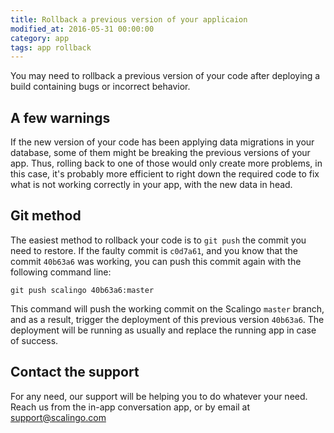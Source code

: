 ```yaml
---
title: Rollback a previous version of your applicaion
modified_at: 2016-05-31 00:00:00
category: app
tags: app rollback
---
```


You may need to rollback a previous version of your code after deploying a
build containing bugs or incorrect behavior.

## A few warnings

If the new version of your code has been applying data migrations in your database,
some of them might be breaking the previous versions of your app. Thus, rolling back
to one of those would only create more problems, in this case, it's probably more
efficient to right down the required code to fix what is not working correctly in your
app, with the new data in head.

## Git method

The easiest method to rollback your code is to `git push` the commit you need to restore.
If the faulty commit is `c0d7a61`, and you know that the commit `40b63a6` was working,
you can push this commit again with the following command line:

```
git push scalingo 40b63a6:master
```

This command will push the working commit on the Scalingo `master` branch, and as a result,
trigger the deployment of this previous version `40b63a6`. The deployment will be running
as usually and replace the running app in case of success.

## Contact the support

For any need, our support will be helping you to do whatever your need. Reach
us from the in-app conversation app, or by email at
[support@scalingo.com](mailto:support@scalingo.com)
